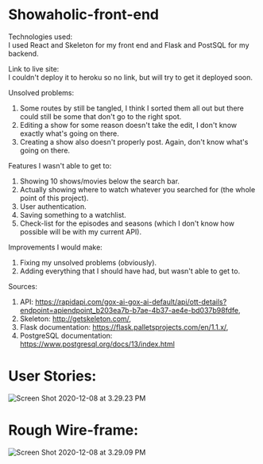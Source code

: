 # Showaholic-front-end

Technologies used: </br>
  I used React and Skeleton for my front end and Flask and PostSQL for my backend.
  
Link to live site: </br>
  I couldn't deploy it to heroku so no link, but will try to get it deployed soon.

Unsolved problems: </br>
  1. Some routes by still be tangled, I think I sorted them all out but there could still be some that don't go to the right spot. </br>
  2. Editing a show for some reason doesn't take the edit, I don't know exactly what's going on there. </br>
  3. Creating a show also doesn't properly post. Again, don't know what's going on there. </br>
  
Features I wasn't able to get to: </br>
  1. Showing 10 shows/movies below the search bar.</br>
  2. Actually showing where to watch whatever you searched for (the whole point of this project).</br>
  3. User authentication.</br>
  4. Saving something to a watchlist.</br>
  5. Check-list for the episodes and seasons (which I don't know how possible will be with my current API).</br>
  
Improvements I would make: </br>
  1. Fixing my unsolved problems (obviously). </br>
  2. Adding everything that I should have had, but wasn't able to get to.</br>
  
Sources: </br>
  1. API: https://rapidapi.com/gox-ai-gox-ai-default/api/ott-details?endpoint=apiendpoint_b203ea7b-b7ae-4b37-ae4e-bd037b98fdfe,
  2. Skeleton: http://getskeleton.com/,
  3. Flask documentation: https://flask.palletsprojects.com/en/1.1.x/,
  4. PostgreSQL documentation: https://www.postgresql.org/docs/13/index.html
  

# User Stories: </hr>
![Screen Shot 2020-12-08 at 3.29.23 PM](https://user-images.githubusercontent.com/68412076/101537999-70fede80-396a-11eb-8269-eeb435d1b08f.png)

# Rough Wire-frame: </hr>
![Screen Shot 2020-12-08 at 3.29.09 PM](https://user-images.githubusercontent.com/68412076/101537995-6e9c8480-396a-11eb-887d-d1e77bd5f553.png)
